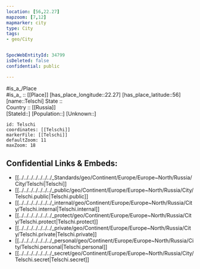 ```yaml
---
location: [56,22.27] 
mapzoom: [7,12] 
mapmarker: city 
type: City
tags:
- geo/City


SpocWebEntityId: 34799
isDeleted: false
confidential: public

---
```

#is_a_/Place  
#is_a_ :: [[Place]] 
[has_place_longitude::22.27] 
[has_place_latitude::56] 
[name::Telschi] 
State ::  
Country :: [[Russia]]  
[StateId::] 
[Population::] 
[Unknown::] 


```leaflet
id: Telschi
coordinates: [[Telschi]] 
markerFile: [[Telschi]] 
defaultZoom: 11 
maxZoom: 18
```


## Confidential Links & Embeds: 
- [[../../../../../../../_Standards/geo/Continent/Europe/Europe~North/Russia/City/Telschi|Telschi]] 
- [[../../../../../../../_public/geo/Continent/Europe/Europe~North/Russia/City/Telschi.public|Telschi.public]] 
- [[../../../../../../../_internal/geo/Continent/Europe/Europe~North/Russia/City/Telschi.internal|Telschi.internal]] 
- [[../../../../../../../_protect/geo/Continent/Europe/Europe~North/Russia/City/Telschi.protect|Telschi.protect]] 
- [[../../../../../../../_private/geo/Continent/Europe/Europe~North/Russia/City/Telschi.private|Telschi.private]] 
- [[../../../../../../../_personal/geo/Continent/Europe/Europe~North/Russia/City/Telschi.personal|Telschi.personal]] 
- [[../../../../../../../_secret/geo/Continent/Europe/Europe~North/Russia/City/Telschi.secret|Telschi.secret]] 
